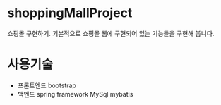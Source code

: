 # shoppingMallProject

 쇼핑몰 구현하기. 기본적으로 쇼핑몰 웹에 구현되어 있는 기능들을 구현해 봅니다.
 
 # 사용기술
 - 프론트엔드
   bootstrap
 - 백엔드
   spring framework
   MySql
   mybatis
   



